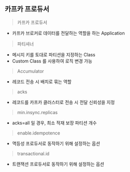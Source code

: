 ## 카프카 프로듀서

> 카프카 프로듀서

- 카프카 브로커로 데이터를 전달하는 역할을 하는 Application

> 파티셔너

- 메시지 키를 토대로 파티션을 지정하는 Class
- Custom Class 를 사용하여 로직 변경 가능

> Accumulator

- 레코드 전송 시 배치로 묶는 역할

> acks

- 레코드를 카프카 클러스터로 전송 시 전달 신뢰성을 지정

> min.insync.replicas

- acks=all 일 경우, 최소 적재 보장 파티션 개수

> enable.idempotence

- 멱등성 프로듀서로 동작하기 위해 설정하는 옵션

> transactional.id

- 트랜잭션 프로듀서로 동작하기 위해 설정하는 옵션
